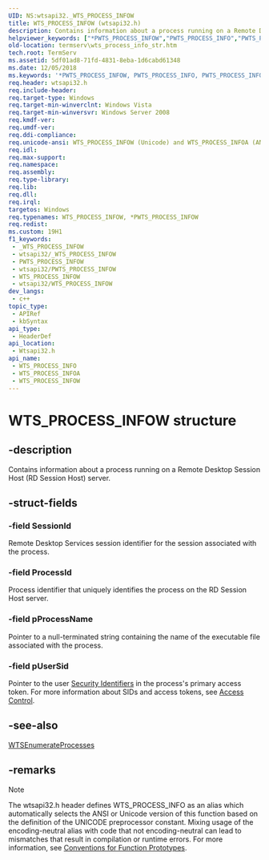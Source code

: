 ```yaml
---
UID: NS:wtsapi32._WTS_PROCESS_INFOW
title: WTS_PROCESS_INFOW (wtsapi32.h)
description: Contains information about a process running on a Remote Desktop Session Host (RD Session Host) server. (Unicode)
helpviewer_keywords: ["*PWTS_PROCESS_INFOW","PWTS_PROCESS_INFO","PWTS_PROCESS_INFO structure pointer [Remote Desktop Services]","WTS_PROCESS_INFO","WTS_PROCESS_INFO structure [Remote Desktop Services]","WTS_PROCESS_INFOA","WTS_PROCESS_INFOW","_win32_wts_process_info_str","termserv.wts_process_info_str","wtsapi32/PWTS_PROCESS_INFO","wtsapi32/WTS_PROCESS_INFO","wtsapi32/WTS_PROCESS_INFOA","wtsapi32/WTS_PROCESS_INFOW"]
old-location: termserv\wts_process_info_str.htm
tech.root: TermServ
ms.assetid: 5df01ad8-71fd-4831-8eba-1d6cabd61348
ms.date: 12/05/2018
ms.keywords: '*PWTS_PROCESS_INFOW, PWTS_PROCESS_INFO, PWTS_PROCESS_INFO structure pointer [Remote Desktop Services], WTS_PROCESS_INFO, WTS_PROCESS_INFO structure [Remote Desktop Services], WTS_PROCESS_INFOA, WTS_PROCESS_INFOW, _win32_wts_process_info_str, termserv.wts_process_info_str, wtsapi32/PWTS_PROCESS_INFO, wtsapi32/WTS_PROCESS_INFO, wtsapi32/WTS_PROCESS_INFOA, wtsapi32/WTS_PROCESS_INFOW'
req.header: wtsapi32.h
req.include-header: 
req.target-type: Windows
req.target-min-winverclnt: Windows Vista
req.target-min-winversvr: Windows Server 2008
req.kmdf-ver: 
req.umdf-ver: 
req.ddi-compliance: 
req.unicode-ansi: WTS_PROCESS_INFOW (Unicode) and WTS_PROCESS_INFOA (ANSI)
req.idl: 
req.max-support: 
req.namespace: 
req.assembly: 
req.type-library: 
req.lib: 
req.dll: 
req.irql: 
targetos: Windows
req.typenames: WTS_PROCESS_INFOW, *PWTS_PROCESS_INFOW
req.redist: 
ms.custom: 19H1
f1_keywords:
 - _WTS_PROCESS_INFOW
 - wtsapi32/_WTS_PROCESS_INFOW
 - PWTS_PROCESS_INFOW
 - wtsapi32/PWTS_PROCESS_INFOW
 - WTS_PROCESS_INFOW
 - wtsapi32/WTS_PROCESS_INFOW
dev_langs:
 - c++
topic_type:
 - APIRef
 - kbSyntax
api_type:
 - HeaderDef
api_location:
 - Wtsapi32.h
api_name:
 - WTS_PROCESS_INFO
 - WTS_PROCESS_INFOA
 - WTS_PROCESS_INFOW
---
```


# WTS_PROCESS_INFOW structure


## -description

Contains information about a process running on a Remote Desktop Session Host (RD Session Host) server.

## -struct-fields

### -field SessionId

Remote Desktop Services session identifier for the session associated with the process.

### -field ProcessId

Process identifier that uniquely identifies the process on the RD Session Host server.

### -field pProcessName

Pointer to a null-terminated string containing the name of the executable file associated with the process.

### -field pUserSid

Pointer to the user 
<a href="/windows/desktop/SecAuthZ/security-identifiers">Security Identifiers</a> in the process's primary access token. For more information about SIDs and access tokens, see 
<a href="/windows/desktop/SecAuthZ/access-control">Access Control</a>.

## -see-also

<a href="/windows/desktop/api/wtsapi32/nf-wtsapi32-wtsenumerateprocessesa">WTSEnumerateProcesses</a>

## -remarks

> [!NOTE]
> The wtsapi32.h header defines WTS_PROCESS_INFO as an alias which automatically selects the ANSI or Unicode version of this function based on the definition of the UNICODE preprocessor constant. Mixing usage of the encoding-neutral alias with code that not encoding-neutral can lead to mismatches that result in compilation or runtime errors. For more information, see [Conventions for Function Prototypes](/windows/win32/intl/conventions-for-function-prototypes).
